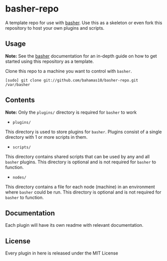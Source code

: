 basher-repo
===========

A template repo for use with [basher][0].  Use this as a skeleton
or even fork this repository to host your own plugins and scripts.

Usage
-----

**Note:** See the [basher][0] documentation for an in-depth guide on how to get started
using this repository as a template.

Clone this repo to a machine you want to control with `basher`.

    [sudo] git clone git://github.com/bahamas10/basher-repo.git /var/basher

Contents
--------

**Note:** Only the `plugins/` directory is required for `basher` to work

- `plugins/`

This directory is used to store plugins for `basher`.  Plugins consist of a single
directory with 1 or more scripts in them.

- `scripts/`

This directory contains shared scripts that can be used by any and all `basher` plugins.
This directory is optional and is not required for `basher` to function.

- `nodes/`

This directory contains a file for each node (machine) in an environment where `basher`
could be run.  This directory is optional and is not required for `basher` to function.

Documentation
-------------

Each plugin will have its own readme with relevant documentation.

License
-------

Every plugin in here is released under the MIT License

[0]: https://github.com/bahamas10/basher
